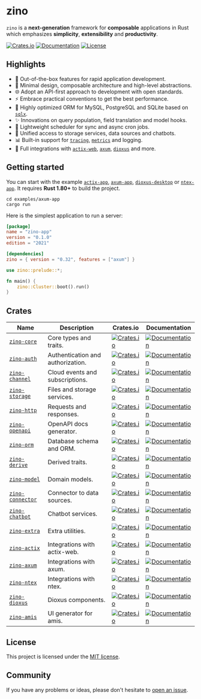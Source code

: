 # zino

`zino` is a **next-generation** framework for **composable** applications in Rust
which emphasizes **simplicity**, **extensibility** and **productivity**.

[![Crates.io](https://img.shields.io/crates/v/zino)][zino]
[![Documentation](https://shields.io/docsrs/zino)][zino-docs]
[![License](https://img.shields.io/crates/l/zino)][license]

## Highlights

- 🚀 Out-of-the-box features for rapid application development.
- 🎨 Minimal design, composable architecture and high-level abstractions.
- 🌐 Adopt an API-first approach to development with open standards.
- ⚡ Embrace practical conventions to get the best performance.
- 💎 Highly optimized ORM for MySQL, PostgreSQL and SQLite based on [`sqlx`].
- ✨ Innovations on query population, field translation and model hooks.
- 📅 Lightweight scheduler for sync and async cron jobs.
- 💠 Unified access to storage services, data sources and chatbots.
- 📊 Built-in support for [`tracing`], [`metrics`] and logging.
- 💖 Full integrations with [`actix-web`], [`axum`], [`dioxus`] and more.

## Getting started

You can start with the example [`actix-app`], [`axum-app`], [`dioxus-desktop`] or [`ntex-app`].
It requires **Rust 1.80+** to build the project.

```shell
cd examples/axum-app
cargo run
```

Here is the simplest application to run a server:
```toml
[package]
name = "zino-app"
version = "0.1.0"
edition = "2021"

[dependencies]
zino = { version = "0.32", features = ["axum"] }
```

```rust
use zino::prelude::*;

fn main() {
    zino::Cluster::boot().run()
}
```

## Crates

| Name            | Description                       | Crates.io    | Documentation |
|-----------------|-----------------------------------|--------------|---------------|
| [`zino-core`]   | Core types and traits.            | [![Crates.io](https://img.shields.io/crates/v/zino-core)][zino-core] | [![Documentation](https://shields.io/docsrs/zino-core)][zino-core-docs] |
| [`zino-auth`]   | Authentication and authorization. | [![Crates.io](https://img.shields.io/crates/v/zino-auth)][zino-auth] | [![Documentation](https://shields.io/docsrs/zino-auth)][zino-auth-docs] |
| [`zino-channel`] | Cloud events and subscriptions.  | [![Crates.io](https://img.shields.io/crates/v/zino-channel)][zino-channel] | [![Documentation](https://shields.io/docsrs/zino-channel)][zino-channel-docs] |
| [`zino-storage`] | Files and storage services.      | [![Crates.io](https://img.shields.io/crates/v/zino-storage)][zino-storage] | [![Documentation](https://shields.io/docsrs/zino-storage)][zino-storage-docs] |
| [`zino-http`]   | Requests and responses.           | [![Crates.io](https://img.shields.io/crates/v/zino-http)][zino-http] | [![Documentation](https://shields.io/docsrs/zino-http)][zino-http-docs] |
| [`zino-openapi`] | OpenAPI docs generator.          | [![Crates.io](https://img.shields.io/crates/v/zino-openapi)][zino-openapi] | [![Documentation](https://shields.io/docsrs/zino-openapi)][zino-openapi-docs] |
| [`zino-orm`]    | Database schema and ORM.          | [![Crates.io](https://img.shields.io/crates/v/zino-orm)][zino-orm] | [![Documentation](https://shields.io/docsrs/zino-orm)][zino-orm-docs] |
| [`zino-derive`] | Derived traits.                   | [![Crates.io](https://img.shields.io/crates/v/zino-derive)][zino-derive] | [![Documentation](https://shields.io/docsrs/zino-derive)][zino-derive-docs] |
| [`zino-model`]  | Domain models.                    | [![Crates.io](https://img.shields.io/crates/v/zino-model)][zino-model] | [![Documentation](https://shields.io/docsrs/zino-model)][zino-model-docs] |
| [`zino-connector`] | Connector to data sources.     | [![Crates.io](https://img.shields.io/crates/v/zino-connector)][zino-connector] | [![Documentation](https://shields.io/docsrs/zino-connector)][zino-connector-docs] |
| [`zino-chatbot`] | Chatbot services.                | [![Crates.io](https://img.shields.io/crates/v/zino-chatbot)][zino-chatbot] | [![Documentation](https://shields.io/docsrs/zino-chatbot)][zino-chatbot-docs] |
| [`zino-extra`]  | Extra utilities.                  | [![Crates.io](https://img.shields.io/crates/v/zino-extra)][zino-extra] | [![Documentation](https://shields.io/docsrs/zino-extra)][zino-extra-docs] |
| [`zino-actix`]  | Integrations with actix-web.      | [![Crates.io](https://img.shields.io/crates/v/zino-actix)][zino-actix] | [![Documentation](https://shields.io/docsrs/zino-actix)][zino-actix-docs] |
| [`zino-axum`]   | Integrations with axum.           | [![Crates.io](https://img.shields.io/crates/v/zino-axum)][zino-axum] | [![Documentation](https://shields.io/docsrs/zino-axum)][zino-axum-docs] |
| [`zino-ntex`]   | Integrations with ntex.           | [![Crates.io](https://img.shields.io/crates/v/zino-ntex)][zino-ntex] | [![Documentation](https://shields.io/docsrs/zino-ntex)][zino-ntex-docs] |
| [`zino-dioxus`] | Dioxus components.                | [![Crates.io](https://img.shields.io/crates/v/zino-dioxus)][zino-dioxus] | [![Documentation](https://shields.io/docsrs/zino-dioxus)][zino-dioxus-docs] |
| [`zino-amis`]   | UI generator for amis.            | [![Crates.io](https://img.shields.io/crates/v/zino-amis)][zino-amis] | [![Documentation](https://shields.io/docsrs/zino-amis)][zino-amis-docs] |

## License

This project is licensed under the [MIT license][license].

## Community

If you have any problems or ideas, please don't hesitate to [open an issue][zino-issue].

[`zino-core`]: https://github.com/zino-rs/zino/tree/main/crates/zino-core
[`zino-auth`]: https://github.com/zino-rs/zino/tree/main/crates/zino-auth
[`zino-channel`]: https://github.com/zino-rs/zino/tree/main/crates/zino-channel
[`zino-storage`]: https://github.com/zino-rs/zino/tree/main/crates/zino-storage
[`zino-http`]: https://github.com/zino-rs/zino/tree/main/crates/zino-http
[`zino-openapi`]: https://github.com/zino-rs/zino/tree/main/crates/zino-openapi
[`zino-derive`]: https://github.com/zino-rs/zino/tree/main/crates/zino-derive
[`zino-orm`]: https://github.com/zino-rs/zino/tree/main/crates/zino-orm
[`zino-model`]: https://github.com/zino-rs/zino/tree/main/crates/zino-model
[`zino-connector`]: https://github.com/zino-rs/zino/tree/main/crates/zino-connector
[`zino-chatbot`]: https://github.com/zino-rs/zino/tree/main/crates/zino-chatbot
[`zino-extra`]: https://github.com/zino-rs/zino/tree/main/crates/zino-extra
[`zino-actix`]: https://github.com/zino-rs/zino/tree/main/crates/zino-actix
[`zino-axum`]: https://github.com/zino-rs/zino/tree/main/crates/zino-axum
[`zino-ntex`]: https://github.com/zino-rs/zino/tree/main/crates/zino-ntex
[`zino-dioxus`]: https://github.com/zino-rs/zino/tree/main/crates/zino-dioxus
[`zino-amis`]: https://github.com/zino-rs/zino/tree/main/crates/zino-amis
[`zino-cli`]: https://github.com/zino-rs/zino/zino-cli
[zino]: https://crates.io/crates/zino
[zino-docs]: https://docs.rs/zino
[zino-core]: https://crates.io/crates/zino-core
[zino-core-docs]: https://docs.rs/zino-core
[zino-auth]: https://crates.io/crates/zino-auth
[zino-auth-docs]: https://docs.rs/zino-auth
[zino-channel]: https://crates.io/crates/zino-channel
[zino-channel-docs]: https://docs.rs/zino-channel
[zino-storage]: https://crates.io/crates/zino-storage
[zino-storage-docs]: https://docs.rs/zino-storage
[zino-http]: https://crates.io/crates/zino-http
[zino-http-docs]: https://docs.rs/zino-http
[zino-openapi]: https://crates.io/crates/zino-openapi
[zino-openapi-docs]: https://docs.rs/zino-openapi
[zino-orm]: https://crates.io/crates/zino-orm
[zino-orm-docs]: https://docs.rs/zino-orm
[zino-derive]: https://crates.io/crates/zino-derive
[zino-derive-docs]: https://docs.rs/zino-derive
[zino-model]: https://crates.io/crates/zino-model
[zino-model-docs]: https://docs.rs/zino-model
[zino-connector]: https://crates.io/crates/zino-connector
[zino-connector-docs]: https://docs.rs/zino-connector
[zino-chatbot]: https://crates.io/crates/zino-chatbot
[zino-chatbot-docs]: https://docs.rs/zino-chatbot
[zino-extra]: https://crates.io/crates/zino-extra
[zino-extra-docs]: https://docs.rs/zino-extra
[zino-actix]: https://crates.io/crates/zino-actix
[zino-actix-docs]: https://docs.rs/zino-actix
[zino-axum]: https://crates.io/crates/zino-axum
[zino-axum-docs]: https://docs.rs/zino-axum
[zino-ntex]: https://crates.io/crates/zino-ntex
[zino-ntex-docs]: https://docs.rs/zino-ntex
[zino-dioxus]: https://crates.io/crates/zino-dioxus
[zino-dioxus-docs]: https://docs.rs/zino-dioxus
[zino-amis]: https://crates.io/crates/zino-amis
[zino-amis-docs]: https://docs.rs/zino-amis
[zino-cli]: https://crates.io/crates/zino-cli
[zino-cli-docs]: https://docs.rs/zino-cli
[`sqlx`]: https://crates.io/crates/sqlx
[`tracing`]: https://crates.io/crates/tracing
[`metrics`]: https://crates.io/crates/metrics
[`actix-web`]: https://crates.io/crates/actix-web
[`axum`]: https://crates.io/crates/axum
[`dioxus`]: https://crates.io/crates/dioxus
[`ntex`]: https://crates.io/crates/ntex
[`actix-app`]: https://github.com/zino-rs/zino/tree/main/examples/actix-app
[`axum-app`]: https://github.com/zino-rs/zino/tree/main/examples/axum-app
[`dioxus-desktop`]: https://github.com/zino-rs/zino/tree/main/examples/dioxus-desktop
[`ntex-app`]: https://github.com/zino-rs/zino/tree/main/examples/ntex-app
[license]: https://github.com/zino-rs/zino/blob/main/LICENSE
[zino-issue]: https://github.com/zino-rs/zino/issues/new

